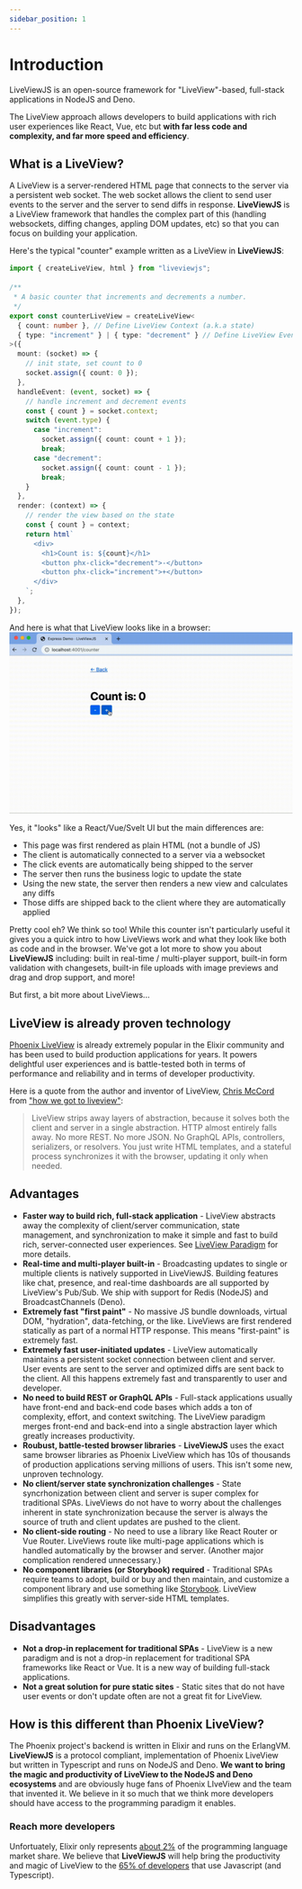 ```yaml
---
sidebar_position: 1
---
```


# Introduction
LiveViewJS is an open-source framework for "LiveView"-based, full-stack applications in NodeJS and Deno.

The LiveView approach allows developers to build applications with rich user experiences like React, Vue, etc but **with far less code and complexity, and far more speed and efficiency**.

## What is a LiveView?
A LiveView is a server-rendered HTML page that connects to the server via a persistent web socket.  The web socket allows the client to send user events to the server and the server to send diffs in response. **LiveViewJS** is a LiveView framework that handles the complex part of this (handling websockets, diffing changes, appling DOM updates, etc) so that you can focus on building your application.

Here's the typical "counter" example written as a LiveView in **LiveViewJS**:
```ts
import { createLiveView, html } from "liveviewjs";

/**
 * A basic counter that increments and decrements a number.
 */
export const counterLiveView = createLiveView<
  { count: number }, // Define LiveView Context (a.k.a state)
  { type: "increment" } | { type: "decrement" } // Define LiveView Events
>({
  mount: (socket) => {
    // init state, set count to 0
    socket.assign({ count: 0 });
  },
  handleEvent: (event, socket) => {
    // handle increment and decrement events
    const { count } = socket.context;
    switch (event.type) {
      case "increment":
        socket.assign({ count: count + 1 });
        break;
      case "decrement":
        socket.assign({ count: count - 1 });
        break;
    }
  },
  render: (context) => {
    // render the view based on the state
    const { count } = context;
    return html`
      <div>
        <h1>Count is: ${count}</h1>
        <button phx-click="decrement">-</button>
        <button phx-click="increment">+</button>
      </div>
    `;
  },
});
```

And here is what that LiveView looks like in a browser:
![LiveView Counter Example Screen Recording](/img/screenshots/liveviewjs_counter_liveview_rec.gif)

Yes, it "looks" like a React/Vue/Svelt UI but the main differences are:
  * This page was first rendered as plain HTML (not a bundle of JS)
  * The client is automatically connected to a server via a websocket
  * The click events are automatically being shipped to the server
  * The server then runs the business logic to update the state
  * Using the new state, the server then renders a new view and calculates any diffs
  * Those diffs are shipped back to the client where they are automatically applied

Pretty cool eh?  We think so too!  While this counter isn't particularly useful it gives you a quick intro to how LiveViews work and what they look like both as code and in the browser.  We've got a lot more to show you about **LiveViewJS** including: built in real-time / multi-player support, built-in form validation with changesets, built-in file uploads with image previews and drag and drop support, and more!  

But first, a bit more about LiveViews...

## LiveView is already proven technology
[Phoenix LiveView](https://hexdocs.pm/phoenix_live_view/Phoenix.LiveView.html) is already extremely popular in the Elixir community and has been used to build production applications for years.  It powers delightful user experiences and is battle-tested both in terms of performance and reliability and in terms of developer productivity.

Here is a quote from the author and inventor of LiveView, [Chris McCord](http://chrismccord.com/) from ["how we got to liveview"](https://fly.io/blog/how-we-got-to-liveview/):
> LiveView strips away layers of abstraction, because it solves both the client and server in a single abstraction. HTTP almost entirely falls away. No more REST. No more JSON. No GraphQL APIs, controllers, serializers, or resolvers. You just write HTML templates, and a stateful process synchronizes it with the browser, updating it only when needed.

## Advantages
* **Faster way to build rich, full-stack application** - LiveView abstracts away the complexity of client/server communication, state management, and synchronization to make it simple and fast to build rich, server-connected user experiences. See [LiveView Paradigm](paradigm.md) for more details.
* **Real-time and multi-player built-in** - Broadcasting updates to single or multiple clients is natively supported in LiveViewJS. Building features like chat, presence, and real-time dashboards are all supported by LiveView's Pub/Sub. We ship with support for Redis (NodeJS) and BroadcastChannels (Deno).
* **Extremely fast "first paint"** - No massive JS bundle downloads, virtual DOM, "hydration", data-fetching, or the like. LiveViews are first rendered statically as part of a normal HTTP response. This means "first-paint" is extremely fast. 
* **Extremely fast user-initiated updates** - LiveView automatically maintains a persistent socket connection between client and server. User events are sent to the server and optimized diffs are sent back to the client. All this happens extremely fast and transparently to user and developer.
* **No need to build REST or GraphQL APIs** - Full-stack applications usually have front-end and back-end code bases which adds a ton of complexity, effort, and context switching. The LiveView paradigm merges front-end and back-end into a single abstraction layer which greatly increases productivity.  
* **Roubust, battle-tested browser libraries** - **LiveViewJS** uses the exact same browser libraries as Phoenix LiveView which has 10s of thousands of production applications serving millions of users. This isn't some new, unproven technology. 
* **No client/server state synchronization challenges** - State syncrhonization between client and server is super complex for traditional SPAs. LiveViews do not have to worry about the challenges inherent in state synchronization because the server is always the source of truth and client updates are pushed to the client.
* **No client-side routing** - No need to use a library like React Router or Vue Router. LiveViews route like multi-page applications which is handled automatically by the browser and server. (Another major complication rendered unnecessary.)
* **No component libraries (or Storybook) required** - Traditional SPAs require teams to adopt, build or buy and then maintain, and customize a component library and use something like [Storybook](https://storybook.js.org/). LiveView simplifies this greatly with server-side HTML templates.

## Disadvantages
* **Not a drop-in replacement for traditional SPAs** - LiveView is a new paradigm and is not a drop-in replacement for traditional SPA frameworks like React or Vue. It is a new way of building full-stack applications.
* **Not a great solution for pure static sites** - Static sites that do not have user events or don't update often are not a great fit for LiveView. 

## How is this different than Phoenix LiveView?
The Phoenix project's backend is written in Elixir and runs on the ErlangVM.  **LiveViewJS** is a protocol compliant, implementation of Phoenix LiveView but written in Typescript and runs on NodeJS and Deno.  **We want to bring the magic and productivity of LiveView to the NodeJS and Deno ecosystems** and are obviously huge fans of Phoenix LIveView and the team that invented it.  We believe in it so much that we think more developers should have access to the programming paradigm it enables.  

### Reach more developers
Unfortuately, Elixir only represents [about 2%](https://survey.stackoverflow.co/2022/#section-most-popular-technologies-programming-scripting-and-markup-languages) of the programming language market share.  We believe that **LiveViewJS** will help bring the productivity and magic of LiveView to the [65% of developers](https://survey.stackoverflow.co/2022/#section-most-popular-technologies-programming-scripting-and-markup-languages) that use Javascript (and Typescript). 
